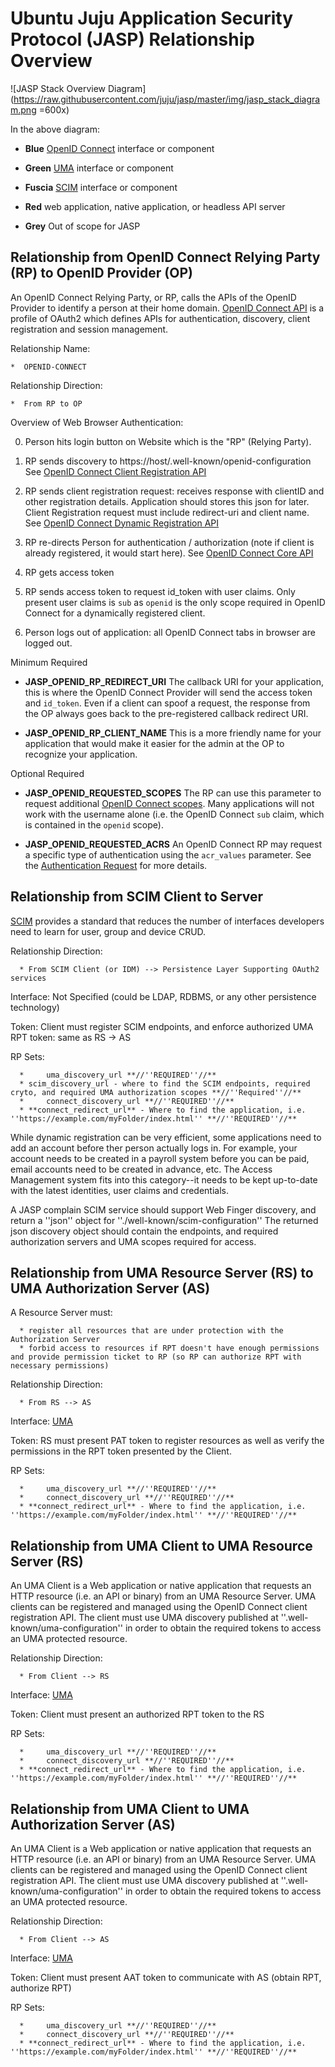 # Ubuntu Juju Application Security Protocol (JASP) Relationship Overview

![JASP Stack Overview Diagram](https://raw.githubusercontent.com/juju/jasp/master/img/jasp_stack_diagram.png =600x)

In the above diagram:

 *  **Blue** [OpenID Connect](http://openid.net/connect/) interface or component

 *  **Green** [UMA](http://tinyurl.com/umav1) interface or component

 *  **Fuscia** [SCIM](http://simplecloud.info) interface or component

 *  **Red** web application, native application, or headless API server

 *  **Grey** Out of scope for JASP

## Relationship from OpenID Connect Relying Party (RP) to OpenID Provider (OP)

An OpenID Connect Relying Party, or RP, calls the APIs of the OpenID Provider to identify a 
person at their home domain.  [OpenID Connect API](http://openid.net/connect) is a profile 
of OAuth2 which defines APIs for authentication, discovery, client registration and session 
management. 

Relationship Name: 

    *  OPENID-CONNECT

Relationship Direction:

    *  From RP to OP

Overview of Web Browser Authentication:

 0. Person hits login button on Website which is the "RP" (Relying Party).

 1. RP sends discovery to https://host/.well-known/openid-configuration
       See [OpenID Connect Client Registration API](http://openid.net/specs/openid-connect-discovery-1_0.html)

 2. RP sends client registration request: receives response with clientID 
       and other registration details. Application should stores this json 
       for later. Client Registration request must include redirect-uri and 
       client name. See 
       [OpenID Connect Dynamic Registration API](http://openid.net/specs/openid-connect-registration-1_0.html)

 3. RP re-directs Person for authentication / authorization (note if client
       is already registered, it would start here). See [OpenID Connect Core API](http://openid.net/specs/openid-connect-core-1_0.html)

 4. RP gets access token

 5. RP sends access token to request id_token with user claims. Only present user 
       claims is `sub` as `openid` is the only scope required in OpenID Connect for 
       a dynamically registered client.

 5. Person logs out of application: all OpenID Connect tabs in browser are logged out.

Minimum Required

 * **JASP_OPENID_RP_REDIRECT_URI** The callback URI for your application, this is where
   the OpenID Connect Provider will send the access token and `id_token`. Even if a client
   can spoof a request, the response from the OP always goes back to the pre-registered
   callback redirect URI.

 * **JASP_OPENID_RP_CLIENT_NAME** This is a more friendly name for your application that 
    would make it easier for the admin at the OP to recognize your application. 

Optional Required

 * **JASP_OPENID_REQUESTED_SCOPES** The RP can use this parameter to request additional 
   [OpenID Connect scopes](http://openid.net/specs/openid-connect-core-1_0.html#ScopeClaims). 
   Many applications will not work with the username alone (i.e. the OpenID Connect `sub` claim,
   which is contained in the `openid` scope). 

 * **JASP_OPENID_REQUESTED_ACRS** An OpenID Connect RP may request a specific type of authentication
   using the `acr_values` parameter. See the 
   [Authentication Request](http://openid.net/specs/openid-connect-core-1_0.html#AuthRequest) 
   for more details.


##  Relationship from SCIM Client to Server

[SCIM](http://simplecloud.info) provides a standard that reduces the number of interfaces developers need to learn for user, group and device CRUD.

Relationship Direction:

      * From SCIM Client (or IDM) --> Persistence Layer Supporting OAuth2 services


Interface: Not Specified (could be LDAP, RDBMS, or any other persistence technology)

Token: Client must register SCIM endpoints, and enforce authorized UMA RPT token: same as RS -> AS

RP Sets:

      *     uma_discovery_url **//''REQUIRED''//**
      * scim_discovery_url - where to find the SCIM endpoints, required cryto, and required UMA authorization scopes **//''Required''//**
      *     connect_discovery_url **//''REQUIRED''//**
      * **connect_redirect_url** - Where to find the application, i.e. ''https://example.com/myFolder/index.html'' **//''REQUIRED''//**


While dynamic registration can be very efficient, some applications need to add an account before ther person actually logs in. For example, your account needs to be created in a payroll system before you can be paid, email accounts need to be created in advance, etc. The Access Management system fits into this category--it needs to be kept up-to-date with the latest identities, user claims and credentials.

A JASP complain SCIM service should support Web Finger discovery, and return a ''json'' object for  ''./well-known/scim-configuration'' The returned json discovery object should contain the endpoints, and required authorization servers and UMA scopes required for access.


##  Relationship from UMA Resource Server (RS) to UMA Authorization Server (AS)

A Resource Server must:

      * register all resources that are under protection with the Authorization Server
      * forbid access to resources if RPT doesn't have enough permissions and provide permission ticket to RP (so RP can authorize RPT with necessary permissions)

Relationship Direction:

      * From RS --> AS

Interface: [UMA](http://tinyurl.com/umav1)

Token: RS must present PAT token to  register resources as well as verify the permissions
in the RPT token presented by the Client.

RP Sets:

      *     uma_discovery_url **//''REQUIRED''//**
      *     connect_discovery_url **//''REQUIRED''//**
      * **connect_redirect_url** - Where to find the application, i.e. ''https://example.com/myFolder/index.html'' **//''REQUIRED''//**


##  Relationship from UMA Client to UMA Resource Server (RS)

An UMA Client is a Web application or native application that requests an HTTP resource (i.e. an API or binary) from an UMA Resource Server. UMA clients can be registered and managed using the OpenID Connect client registration API. The client must use  UMA discovery published at ''.well-known/uma-configuration'' in order to obtain the required tokens to access an UMA protected resource.

Relationship Direction:

      * From Client --> RS

Interface: [UMA](http://tinyurl.com/umav1)

Token: Client must present an authorized RPT token to the RS

RP Sets:

      *     uma_discovery_url **//''REQUIRED''//**
      *     connect_discovery_url **//''REQUIRED''//**
      * **connect_redirect_url** - Where to find the application, i.e. ''https://example.com/myFolder/index.html'' **//''REQUIRED''//**


##  Relationship from UMA Client to UMA Authorization Server (AS)

An UMA Client is a Web application or native application that requests an HTTP resource (i.e. an API or binary) from an UMA Resource Server. UMA clients can be registered and managed using the OpenID Connect client registration API. The client must use  UMA discovery published at ''.well-known/uma-configuration'' in order to obtain the required tokens to access an UMA protected resource.

Relationship Direction:

      * From Client --> AS

Interface: [UMA](http://tinyurl.com/umav1)

Token: Client must present AAT token to communicate with AS (obtain RPT, authorize RPT)

RP Sets:

      *     uma_discovery_url **//''REQUIRED''//**
      *     connect_discovery_url **//''REQUIRED''//**
      * **connect_redirect_url** - Where to find the application, i.e. ''https://example.com/myFolder/index.html'' **//''REQUIRED''//**


